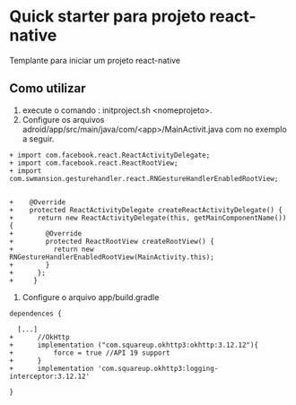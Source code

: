 # Quick starter para projeto react-native

Templante para iniciar um projeto react-native 

## Como utilizar

1. execute o comando : initproject.sh \<nomeprojeto\>.
1. Configure os arquivos adroid/app/src/main/java/com/\<app\>/MainActivit.java 
com no exemplo a seguir.
```
+ import com.facebook.react.ReactActivityDelegate;
+ import com.facebook.react.ReactRootView;
+ import com.swmansion.gesturehandler.react.RNGestureHandlerEnabledRootView;


+    @Override
+    protected ReactActivityDelegate createReactActivityDelegate() {
+      return new ReactActivityDelegate(this, getMainComponentName()) {
+        @Override
+        protected ReactRootView createRootView() {
+          return new RNGestureHandlerEnabledRootView(MainActivity.this);
+        }
+      };
+     }

```
1. Configure o arquivo app/build.gradle 

```
dependences { 

  [...]
+      //OkHttp
+      implementation ("com.squareup.okhttp3:okhttp:3.12.12"){
+          force = true //API 19 support
+      }
+      implementation 'com.squareup.okhttp3:logging-interceptor:3.12.12'

}

```




